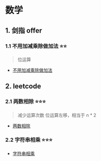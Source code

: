 # 数学

## 1. 剑指 offer

### 1.1 不用加减乘除做加法 ⭐⭐

> 位运算

* [不用加减乘除做加法](https://www.nowcoder.com/practice/59ac416b4b944300b617d4f7f111b215?tpId=13&tqId=11201&tPage=1&rp=1&ru=/ta/coding-interviews&qru=/ta/coding-interviews/question-ranking)

## 2. leetcode

### 2.1 两数相除 ⭐⭐⭐

> 减少运算次数
> 位运算左移，相当于 n * 2

* [两数相除](https://leetcode-cn.com/problems/divide-two-integers/)

### 2.2 字符串相乘 ⭐⭐⭐

* [字符串相乘](https://leetcode-cn.com/problems/multiply-strings/)

### 